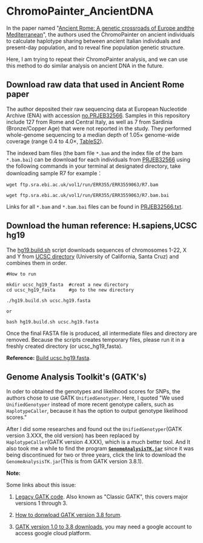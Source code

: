 # ChromoPainter_AncientDNA


In the paper named "[Ancient Rome: A genetic crossroads of Europe andthe Mediterranean](https://science.sciencemag.org/content/366/6466/708)", the authors used the ChromoPainter on ancient individuals to calculate haplotype sharing between ancient Italian individuals and present-day
population, and to reveal fine population genetic structure.

Here, I am trying to repeat their ChromoPainter analysis, and we can use this method to do similar analysis on ancient DNA in the future.

## Download raw data that used in Ancient Rome paper

The author deposited their raw sequencing data at European Nucleotide Archive (ENA) with accession [no.PRJEB32566](https://www.ebi.ac.uk/ena/data/view/PRJEB32566). Samples in this repository include 127 from Rome and Central Italy, as well as 7 from Sardinia (Bronze/Copper Age) that were not reported in the study. They performed whole-genome sequencing to a median depth of 1.05× genome-wide coverage (range 0.4 to 4.0×, [TableS2](data/aay6826_Tables_S1_to_S4.xlsx)).



The indexed bam files (the bam file ```*.bam``` and the index file of the bam ```*.bam.bai```) can be download for each individuals from [PRJEB32566](https://www.ebi.ac.uk/ena/data/view/PRJEB32566) using the following commands in your terminal at designated directory, take downloading sample R7 for example：

```
wget ftp.sra.ebi.ac.uk/vol1/run/ERR355/ERR3559063/R7.bam
```
```
wget ftp.sra.ebi.ac.uk/vol1/run/ERR355/ERR3559063/R7.bam.bai
```

Links for all ```*.bam``` and ```*.bam.bai``` files can be found in [PRJEB32566.txt](data/PRJEB32566.txt). 


## Download the human reference: H.sapiens,UCSC hg19


The [hg19.build.sh](data/hg19.build.sh) script downloads sequences of chromosomes 1-22, X and Y from [UCSC directory](http://hgdownload.cse.ucsc.edu/goldenpath/hg19/chromosomes/) (University of California, Santa Cruz) and combines them in order.

```
#How to run

mkdir ucsc_hg19_fasta  #creat a new directory
cd ucsc_hg19_fasta     #go to the new directory

./hg19.build.sh ucsc.hg19.fasta

or

bash hg19.build.sh ucsc.hg19.fasta
````

Once the final FASTA file is produced, all intermediate files and directory are removed. Because the scripts creates temporary files, please run it in a freshly created directory (or ucsc_hg19_fasta).



**Reference:** [Build ucsc.hg19.fasta](https://github.com/creggian/ucsc-hg19-fasta).



## Genome Analysis Toolkit's (GATK's)


In oder to obtained the genotypes and likelihood scores for SNPs, the authors chose to use GATK ```UnifiedGenotyper```. Here, I quoted "We used ```UnifiedGenotyper``` instead of more recent genotype callers, such as ```HaplotypeCaller```, because it has the option to output genotype likelihood scores."

After I did some researches and found out the ```UnifiedGenotyper```(GATK version 3.XXX, the old version) has been replaced by ```HaplotypeCaller```(GATK version 4.XXX), which is a much better tool. And It also took me a while to find the program [**```GenomeAnalysisTK.jar```**](data/GenomeAnalysisTK.jar) since it was being discontinued for two or three years, click the link to download the ```GenomeAnalysisTK.jar```(This is from GATK version 3.8.1).


**Note:**

Some links about this issue: 

1. [Legacy GATK code](https://gatk.broadinstitute.org/hc/en-us/articles/360035889571?id=4022). Also known as "Classic GATK", this covers major versions 1 through 3.

2. [How to donwload GATK version 3.8 forum](https://gatkforums.broadinstitute.org/gatk/discussion/11188/gatk-version-3-8-download).

3. [GATK version 1.0 to 3.8 downloads](https://console.cloud.google.com/storage/browser/gatk-software/package-archive/gatk/), you may need a google account to access google cloud platform.





